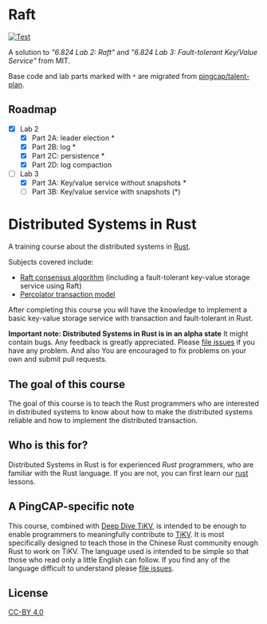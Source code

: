 # Raft

[![Test](https://github.com/BugenZhao/Raft/actions/workflows/test.yaml/badge.svg)](https://github.com/BugenZhao/Raft/actions/workflows/test.yaml)

A solution to _"6.824 Lab 2: Raft"_ and _"6.824 Lab 3: Fault-tolerant Key/Value Service"_ from MIT.

Base code and lab parts marked with `*` are migrated from [pingcap/talent-plan](https://github.com/pingcap/talent-plan).

## Roadmap

- [x] Lab 2
  - [x] Part 2A: leader election \*
  - [x] Part 2B: log \*
  - [x] Part 2C: persistence \*
  - [x] Part 2D: log compaction
- [ ] Lab 3
  - [x] Part 3A: Key/value service without snapshots \*
  - [ ] Part 3B: Key/value service with snapshots (\*)

# Distributed Systems in Rust

A training course about the distributed systems in [Rust].

Subjects covered include:

- [Raft consensus algorithm] (including a fault-tolerant key-value storage service
  using Raft)
- [Percolator transaction model]

After completing this course you will have the knowledge to implement a basic
key-value storage service with transaction and fault-tolerant in Rust.

**Important note: Distributed Systems in Rust is in an alpha state**
It might contain bugs. Any feedback is greatly appreciated. Please [file issues]
if you have any problem. And also You are encouraged to fix problems on your own
and submit pull requests.

## The goal of this course

The goal of this course is to teach the Rust programmers who are interested in
distributed systems to know about how to make the distributed systems reliable
and how to implement the distributed transaction.

## Who is this for?

Distributed Systems in Rust is for experienced _Rust_ programmers, who are
familiar with the Rust language. If you are not, you can first learn our [rust]
lessons.

## A PingCAP-specific note

This course, combined with [Deep Dive TiKV], is intended to be enough to enable
programmers to meaningfully contribute to [TiKV]. It is most specifically
designed to teach those in the Chinese Rust community enough Rust to work on
TiKV. The language used is intended to be simple so that those who read only a
little English can follow. If you find any of the language difficult to
understand please [file issues].

## License

[CC-BY 4.0](https://opendefinition.org/licenses/cc-by/)

<!-- links -->

[rust]: ../rust/README.md
[file issues]: https://github.com/pingcap/talent-plan/issues/
[deep dive tikv]: https://tikv.github.io/deep-dive-tikv/overview/introduction.html
[tikv]: https://github.com/tikv/tikv/
[rust]: https://www.rust-lang.org/
[raft consensus algorithm]: raft/README.md
[percolator transaction model]: percolator/README.md
